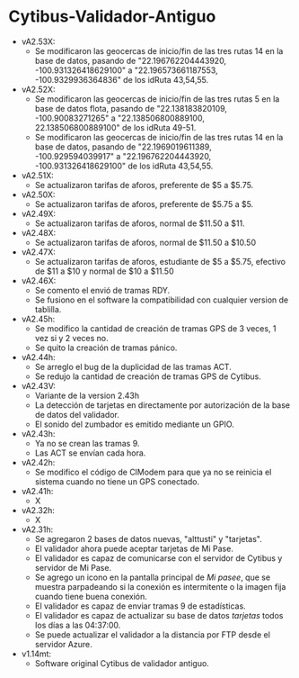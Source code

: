 # Cytibus-Validador-Antiguo

- vA2.53X:
  - Se modificaron las geocercas de inicio/fin de las tres rutas 14 en la base de datos, pasando de "22.196762204443920,  -100.931326418629100" a "22.196573661187553, -100.9329936364836" de los idRuta 43,54,55.
- vA2.52X:
  - Se modificaron las geocercas de inicio/fin de las tres rutas 5 en la base de datos flota, pasando de "22.138183820109, -100.90083271265" a "22.138506800889100, 22.138506800889100" de los idRuta 49-51.
  - Se modificaron las geocercas de inicio/fin de las tres rutas 14 en la base de datos, pasando de "22.1969019611389, -100.929594039917" a "22.196762204443920,  -100.931326418629100" de los idRuta 43,54,55.
- vA2.51X:
  - Se actualizaron tarifas de aforos, preferente de $5 a $5.75.
- vA2.50X:
  - Se actualizaron tarifas de aforos, preferente de $5.75 a $5.
- vA2.49X:
  - Se actualizaron tarifas de aforos, normal de $11.50 a $11.
- vA2.48X:
  - Se actualizaron tarifas de aforos, normal de $11.50 a $10.50
- vA2.47X:
  - Se actualizaron tarifas de aforos, estudiante de $5 a $5.75, efectivo de $11 a $10 y normal de $10 a $11.50
- vA2.46X:
  - Se comento el envió de tramas RDY.
  - Se fusiono en el software la compatibilidad con cualquier version de tablilla.
- vA2.45h:
  - Se modifico la cantidad de creación de tramas GPS de 3 veces, 1 vez si y 2 veces no.
  - Se quito la creación de tramas pánico.
- vA2.44h:
  - Se arreglo el bug de la duplicidad de las tramas ACT.
  - Se redujo la cantidad de creación de tramas GPS de Cytibus.
- vA2.43V:
  - Variante de la version 2.43h
  - La detección de tarjetas en directamente por autorización de la base de datos del validador.
  - El sonido del zumbador es emitido mediante un GPIO.
- vA2.43h:
  - Ya no se crean las tramas 9.
  - Las ACT se envían cada hora.
- vA2.42h:
  - Se modifico el código de ClModem para que ya no se reinicia el sistema cuando no tiene un GPS conectado.
- vA2.41h:
  - X
- vA2.32h:
  - X
- vA2.31h:
  - Se agregaron 2 bases de datos nuevas, "alttusti" y "tarjetas".
  - El validador ahora puede aceptar tarjetas de Mi Pase.
  - El validador es capaz de comunicarse con el servidor de Cytibus y servidor de Mi Pase.
  - Se agrego un icono en la pantalla principal de *Mi pasee*, que se muestra parpadeando si la conexión es intermitente o la imagen fija cuando tiene buena conexión.
  - El validador es capaz de enviar tramas 9 de estadísticas.
  - El validador es capaz de actualizar su base de datos *tarjetas* todos los días a las 04:37:00.
  - Se puede actualizar el validador a la distancia por FTP desde el servidor Azure.
- v1.14mt:
  - Software original Cytibus de validador antiguo.